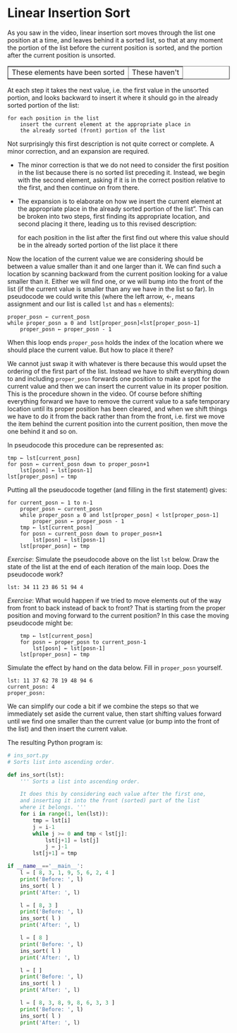 # Linear Insertion Sort

As you saw in the video, linear insertion sort moves through the list
one position at a time, and leaves behind it a sorted list, so that at
any moment the portion of the list before the current position is
sorted, and the portion after the current position is unsorted.

<table border="1">
  <tbody>
    <tr>
      <td>These elements have been sorted</td>
      <td>These haven't</td>
    </tr>
  </tbody>
</table>

At each step it takes the next value, i.e. the first value in the
unsorted portion, and looks backward to insert it where it should go in
the already sorted portion of the list:

    for each position in the list
        insert the current element at the appropriate place in
        the already sorted (front) portion of the list

Not surprisingly this first description is not quite correct or
complete. A minor correction, and an expansion are required.

-   The minor correction is that we do not need to consider the first
    position in the list because there is no sorted list preceding it.
    Instead, we begin with the second element, asking if it is in the
    correct position relative to the first, and then continue on from
    there.

-   The expansion is to elaborate on how we insert the current element
    at the appropriate place in the already sorted portion of the
    list”. This can be broken into two steps, first finding its
    appropriate location, and second placing it there, leading us to
    this revised description:

    for each position in the list after the first
        find out where this value should be in the already sorted portion of the list
        place it there

Now the location of the current value we are considering should be
between a value smaller than it and one larger than it. We can find such
a location by scanning backward from the current position looking for a
value smaller than it. Either we will find one, or we will bump into the
front of the list (if the current value is smaller than any we have in
the list so far). In pseudocode we could write this (where the left
arrow, ←, means assignment and our list is called `lst` and has `n`
elements):

     
    proper_posn ← current_posn
    while proper_posn ≥ 0 and lst[proper_posn]<lst[proper_posn-1]
        proper_posn ← proper_posn - 1

When this loop ends `proper_posn` holds the index of the location where
we should place the current value. But how to place it there?

We cannot just swap it with whatever is there because this would upset
the ordering of the first part of the list. Instead we have to shift
everything down to and including `proper_posn` forwards one position to
make a spot for the current value and then we can insert the current
value in its proper position. This is the procedure shown in the video.
Of course before shifting everything forward we have to remove the
current value to a safe temporary location until its proper position has
been cleared, and when we shift things we have to do it from the back
rather than from the front, i.e. first we move the item behind the
current position into the current position, then move the one behind it
and so on.

In pseudocode this procedure can be represented as:

    tmp ← lst[current_posn]
    for posn ← current_posn down to proper_posn+1
        lst[posn] ← lst[posn-1]
    lst[proper_posn] ← tmp

Putting all the pseudocode together (and filling in the first statement)
gives:

    for current_posn ← 1 to n-1
        proper_posn ← current_posn
        while proper_posn ≥ 0 and lst[proper_posn] < lst[proper_posn-1]
            proper_posn ← proper_posn - 1
        tmp ← lst[current_posn]
        for posn ← current_posn down to proper_posn+1
            lst[posn] ← lst[posn-1]
        lst[proper_posn] ← tmp

_Exercise_: Simulate the pseudocode above on the list `lst` below. Draw
the state of the list at the end of each iteration of the main loop.
Does the pseudocode work?

     
    lst: 34 11 23 86 51 94 4

_Exercise_: What would happen if we tried to move elements out of the
way from front to back instead of back to front? That is starting from
the proper position and moving forward to the current position? In this
case the moving pseudocode might be:

        tmp ← lst[current_posn]
        for posn ← proper_posn to current_posn-1
            lst[posn] ← lst[posn-1]
        lst[proper_posn] ← tmp

Simulate the effect by hand on the data below. Fill in `proper_posn`
yourself.

    lst: 11 37 62 78 19 48 94 6
    current_posn: 4
    proper_posn: 

We can simplify our code a bit if we combine the steps so that we
immediately set aside the current value, then start shifting values
forward until we find one smaller than the current value (or bump into
the front of the list) and then insert the current value.

The resulting Python program is:

```python
# ins_sort.py
# Sorts list into ascending order.

def ins_sort(lst):
    ''' Sorts a list into ascending order.

    It does this by considering each value after the first one,
    and inserting it into the front (sorted) part of the list
    where it belongs. '''
    for i in range(1, len(lst)):
        tmp = lst[i]
        j = i-1
        while j >= 0 and tmp < lst[j]:
            lst[j+1] = lst[j]
            j = j-1
        lst[j+1] = tmp

if __name__=='__main__':
    l = [ 8, 3, 1, 9, 5, 6, 2, 4 ]
    print('Before: ', l)
    ins_sort( l )
    print('After: ', l)

    l = [ 8, 3 ]
    print('Before: ', l)
    ins_sort( l )
    print('After: ', l)

    l = [ 8 ]
    print('Before: ', l)
    ins_sort( l )
    print('After: ', l)

    l = [ ]
    print('Before: ', l)
    ins_sort( l )
    print('After: ', l)

    l = [ 8, 3, 8, 9, 8, 6, 3, 3 ]
    print('Before: ', l)
    ins_sort( l )
    print('After: ', l)
```

